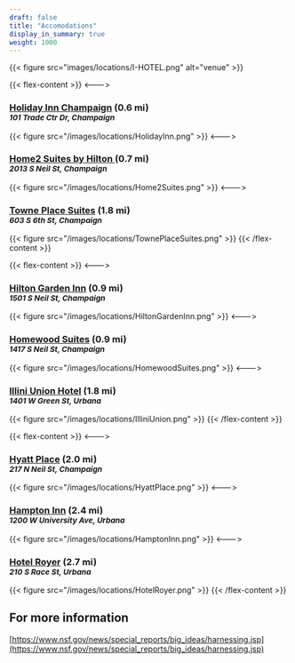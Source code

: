 ```yaml
---
draft: false
title: "Accomodations"
display_in_summary: true
weight: 1000
---
```


{{< figure src="images/locations/I-HOTEL.png" alt="venue" >}}

{{< flex-content >}}
<--->
<h3><a href="https://www.ihg.com/holidayinn/hotels/us/en/champaign/cmitc/hoteldetail?cm_mmc=GoogleMaps-_-HI-_-US-_-CMITC">Holiday Inn Champaign</a> (0.6 mi)<br><small><i>101 Trade Ctr Dr, Champaign</i></small></h3>
{{< figure src="/images/locations/HolidayInn.png" >}}
<--->
<h3><a href="https://www.hilton.com/en/hotels/cmiurht-home2-suites-champaign-urbana">Home2 Suites by Hilton </a> (0.7 mi)<br><small><i>2013 S Neil St, Champaign</i></small></h3>
{{< figure src="/images/locations/Home2Suites.png" >}}
<--->
<h3><a href="https://www.marriott.com/en-us/hotels/cmpts-towneplace-suites-champaign-urbana-campustown">Towne Place Suites</a> (1.8 mi)<br><small><i>603 S 6th St, Champaign</i></small></h3>
{{< figure src="/images/locations/TownePlaceSuites.png" >}}
{{< /flex-content >}}

{{< flex-content >}}
<--->
<h3><a href="https://www.hilton.com/en/hotels/cmichgi-hilton-garden-inn-champaign-urbana">Hilton Garden Inn</a> (0.9 mi)<br><small><i>1501 S Neil St, Champaign</i></small></h3>
{{< figure src="/images/locations/HiltonGardenInn.png" >}}
<--->
<h3><a href="https://www.hilton.com/en/hotels/cmihwhw-homewood-suites-champaign-urbana">Homewood Suites</a> (0.9 mi)<br><small><i>1417 S Neil St, Champaign</i></small></h3>
{{< figure src="/images/locations/HomewoodSuites.png" >}}
<--->
<h3><a href="https://illiniunionhotel.illinois.edu">Illini Union Hotel</a> (1.8 mi)<br><small><i>1401 W Green St, Urbana</i></small></h3>
{{< figure src="/images/locations/IlliniUnion.png" >}}
{{< /flex-content >}}

{{< flex-content >}}
<--->
<h3><a href="https://www.hyatt.com/en-US/hotel/illinois/hyatt-place-champaign-urbana/cmizc/?src=corp_lclb_gmb_seo_cmizc">Hyatt Place</a> (2.0 mi)<br><small><i>217 N Neil St, Champaign</i></small></h3>
{{< figure src="/images/locations/HyattPlace.png" >}}
<--->
<h3><a href="https://www.hilton.com/en/hotels/cmiilhx-hampton-champaign-urbana">Hampton Inn</a> (2.4 mi)<br><small><i>1200 W University Ave, Urbana</i></small></h3>
{{< figure src="/images/locations/HamptonInn.png" >}}
<--->
<h3><a href="https://www.hilton.com/en/hotels/chiulup-hotel-royer-urbana">Hotel Royer</a> (2.7 mi)<br><small><i>210 S Race St, Urbana</i></small></h3>
{{< figure src="/images/locations/HotelRoyer.png" >}}
{{< /flex-content >}}


## For more information

[https://www.nsf.gov/news/special_reports/big_ideas/harnessing.jsp](https://www.nsf.gov/news/special_reports/big_ideas/harnessing.jsp)